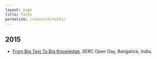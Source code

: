 ```yaml
---
layout: page
title: Talks
permalink: /research/talks/
---
```


2015
--

-  <a href="/../../files/openday2015.pdf" target="_blank">From Big Text To Big Knowledge</a>, SERC Open Day, Bangalore, India.